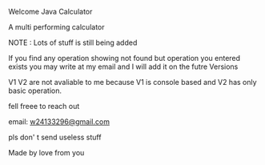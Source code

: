Welcome Java Calculator 

A multi performing calculator

NOTE : Lots of stuff is still being added

If you find any operation showing not found but operation you entered exists you may write at my email and I will add it on the futre Versions

V1 V2 are not avaliable to me because V1 is console based and V2 has only basic operation.

fell freee to reach out

email: w24133296@gmail.com

pls don' t send useless stuff

Made by love from you

